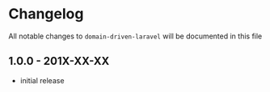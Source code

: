 # Changelog

All notable changes to `domain-driven-laravel` will be documented in this file

## 1.0.0 - 201X-XX-XX

- initial release
